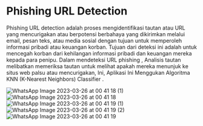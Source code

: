 # Phishing URL Detection 
  Phishing URL detection adalah proses mengidentifikasi tautan atau URL yang mencurigakan atau berpotensi berbahaya yang dikirimkan melalui email, pesan teks, atau media sosial dengan tujuan untuk memperoleh informasi pribadi atau keuangan korban. Tujuan dari deteksi ini adalah untuk mencegah korban dari kehilangan informasi pribadi dan keuangan mereka kepada para penipu.
Dalam mendeteksi URL phishing , Analisis tautan melibatkan memeriksa tautan untuk melihat apakah mereka menunjuk ke situs web palsu atau mencurigakan, Ini, Aplikasi Ini Menggukan Algoritma KNN (K-Nearest Neighbors) Classifier . 

![WhatsApp Image 2023-03-26 at 00 41 18 (1)](https://user-images.githubusercontent.com/61943487/227731550-df1d1ea3-521d-49cd-8fe0-7cad52fe8560.jpeg)
![WhatsApp Image 2023-03-26 at 00 41 18](https://user-images.githubusercontent.com/61943487/227731554-85fa6eb5-95d8-4592-9bc3-1e9627f65ea4.jpeg)
![WhatsApp Image 2023-03-26 at 00 41 19 (1)](https://user-images.githubusercontent.com/61943487/227731556-25ff7d7c-63f4-4133-994c-a1fe164a10ec.jpeg)
![WhatsApp Image 2023-03-26 at 00 41 19 (2)](https://user-images.githubusercontent.com/61943487/227731558-bc1d0044-bce7-4a66-99f3-f6be8d1b553d.jpeg)
![WhatsApp Image 2023-03-26 at 00 41 19](https://user-images.githubusercontent.com/61943487/227731561-ab9f0c73-d664-4edd-bb51-28e2099d4dbe.jpeg)
